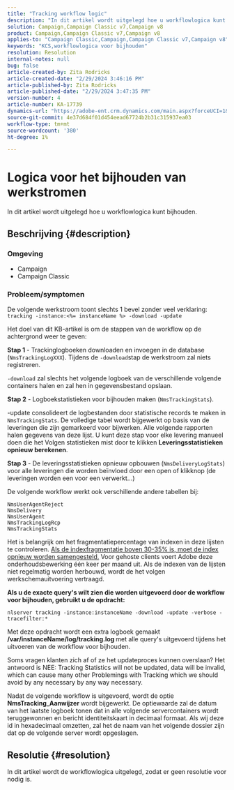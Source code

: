 ```yaml
---
title: "Tracking workflow logic"
description: "In dit artikel wordt uitgelegd hoe u workflowlogica kunt bijhouden."
solution: Campaign,Campaign Classic v7,Campaign v8
product: Campaign,Campaign Classic v7,Campaign v8
applies-to: "Campaign Classic,Campaign,Campaign Classic v7,Campaign v8"
keywords: "KCS,workflowlogica voor bijhouden"
resolution: Resolution
internal-notes: null
bug: false
article-created-by: Zita Rodricks
article-created-date: "2/29/2024 3:46:16 PM"
article-published-by: Zita Rodricks
article-published-date: "2/29/2024 3:47:35 PM"
version-number: 4
article-number: KA-17739
dynamics-url: "https://adobe-ent.crm.dynamics.com/main.aspx?forceUCI=1&pagetype=entityrecord&etn=knowledgearticle&id=ba0836ab-19d7-ee11-9078-000d3a3110f0"
source-git-commit: 4e37d684f01d454eead67724b2b31c315937ea03
workflow-type: tm+mt
source-wordcount: '380'
ht-degree: 1%

---
```


# Logica voor het bijhouden van werkstromen


In dit artikel wordt uitgelegd hoe u workflowlogica kunt bijhouden.

## Beschrijving {#description}


### <b>Omgeving</b>

- Campaign
- Campaign Classic




### <b>Probleem/symptomen</b>

De volgende werkstroom toont slechts 1 bevel zonder veel verklaring: `tracking -instance:<%= instanceName %> -download -update`



Het doel van dit KB-artikel is om de stappen van de workflow op de achtergrond weer te geven:

<b>Stap 1</b> - Trackinglogboeken downloaden en invoegen in de database (`NmsTrackingLogXXX`). Tijdens de `-download`stap de werkstroom zal niets registreren.

`-download` zal slechts het volgende logboek van de verschillende volgende containers halen en zal hen in gegevensbestand opslaan.

<b>Stap 2</b> - Logboekstatistieken voor bijhouden maken (`NmsTrackingStats`).

-update consolideert de logbestanden door statistische records te maken in `NmsTrackingStats`. De volledige tabel wordt bijgewerkt op basis van de leveringen die zijn gemarkeerd voor bijwerken. Alle volgende rapporten halen gegevens van deze lijst. U kunt deze stap voor elke levering manueel doen die het Volgen statistieken mist door te klikken <b>Leveringsstatistieken opnieuw berekenen</b>.

<b>Stap 3</b> - De leveringsstatistieken opnieuw opbouwen (`NmsDeliveryLogStats`) voor alle leveringen die worden beïnvloed door een open of klikknop (de leveringen worden een voor een verwerkt...)

De volgende workflow werkt ook verschillende andere tabellen bij:




```
NmsUserAgentReject 
NmsDelivery 
NmsUserAgent 
NmsTrackingLogRcp 
NmsTrackingStats
```


Het is belangrijk om het fragmentatiepercentage van indexen in deze lijsten te controleren. <u>Als de indexfragmentatie boven 30-35% is, moet de index opnieuw worden samengesteld.</u> Voor gehoste clients voert Adobe deze onderhoudsbewerking één keer per maand uit. Als de indexen van de lijsten niet regelmatig worden herbouwd, wordt de het volgen werkschemauitvoering vertraagd.

<b>Als u de exacte query&#39;s wilt zien die worden uitgevoerd door de workflow voor bijhouden, gebruikt u de opdracht:</b>

`nlserver tracking -instance:instanceName -download -update -verbose -tracefilter:*`

Met deze opdracht wordt een extra logboek gemaakt <b>/var/instanceName/log/tracking.log </b>met alle query&#39;s uitgevoerd tijdens het uitvoeren van de workflow voor bijhouden.

Soms vragen klanten zich af of ze het updateproces kunnen overslaan? Het antwoord is NEE: Tracking Statistics will not be updated, data will be invalid, which can cause many other Problemings with Tracking which we should avoid by any necessary by any way necessary.

Nadat de volgende workflow is uitgevoerd, wordt de optie <b>NmsTracking_Aanwijzer </b>wordt bijgewerkt. De optiewaarde zal de datum van het laatste logboek tonen dat in alle volgende servercontainers wordt teruggewonnen en bericht identiteitskaart in decimaal formaat. Als wij deze id in hexadecimaal omzetten, zal het de naam van het volgende dossier zijn dat op de volgende server wordt opgeslagen.


## Resolutie {#resolution}


In dit artikel wordt de workflowlogica uitgelegd, zodat er geen resolutie voor nodig is.
